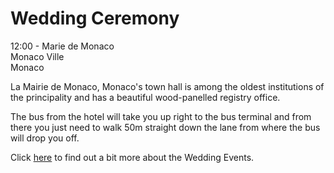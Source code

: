 # Wedding Ceremony

12:00 - Marie de Monaco  
Monaco Ville  
Monaco

La Mairie de Monaco, Monaco's town hall is among the oldest institutions of the principality and has a beautiful wood-panelled registry office.

The bus from the hotel will take you up right to the bus terminal and from there you just need to walk 50m straight down the lane from where the bus will drop you off.

Click [here](/en/events) to find out a bit more about the Wedding Events.
